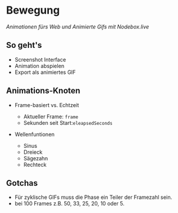 # Bewegung

*Animationen fürs Web und Animierte Gifs mit Nodebox.live*

## So geht's

- Screenshot Interface
- Animation abspielen
- Export als animiertes GIF

## Animations-Knoten

- Frame-basiert vs. Echtzeit
   - Aktueller Frame: `frame`
   - Sekunden seit Start:`eleapsedSeconds`

- Wellenfuntionen
	- Sinus
	- Dreieck
	- Sägezahn
	- Rechteck

## Gotchas

- Für zyklische GIFs muss die Phase ein Teiler der Framezahl sein.
- bei 100 Frames z.B. 50, 33, 25, 20, 10 oder 5. 
